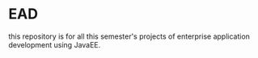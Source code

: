 # EAD
this repository is for all this semester's projects of enterprise application development using JavaEE.

